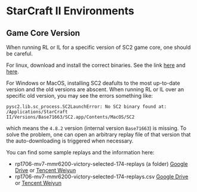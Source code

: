 # StarCraft II Environments

## Game Core Version
When running RL or IL for a specific version of SC2 game core,
one should be careful.

For linux, download and install the correct binaries.
See the link [here](https://github.com/deepmind/pysc2#linux) and [here](https://github.com/Blizzard/s2client-proto#downloads).

For Windows or MacOS, installing SC2 deafults to the most up-to-date version and the old versions are abscent.
When running RL or IL over an specific old version, you may see the errors something like:
```
pysc2.lib.sc_process.SC2LaunchError: No SC2 binary found at: /Applications/StarCraft II/Versions/Base71663/SC2.app/Contents/MacOS/SC2
```
which means the `4.8.2` version (internal version `Base71663`) is missing.
To solve the problem,
one can open an arbitrary replay file of that version that the auto-downloading is triggered when necessary.

You can find some sample replays and the information here:
* rp1706-mv7-mmr6200-victory-selected-174-replays (a folder)
[Google Drive](https://drive.google.com/file/d/1-3FhjSG3xttwz6Eb91KLMFA2dipCyoMw/view?usp=sharing)
or [Tencent Weiyun](https://share.weiyun.com/JohQKJxb)
* rp1706-mv7-mmr6200-victory-selected-174-replays.csv
[Google Drive](https://drive.google.com/file/d/16JElOkjBXWE6D2hX17DfrlXbgmrxMmgR/view?usp=sharing)
or [Tencent Weiyun](https://share.weiyun.com/wiAxevou)

